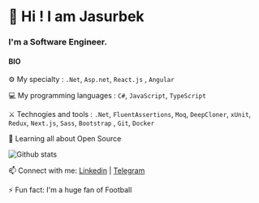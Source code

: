 # 👋 Hi ! I am Jasurbek 

### I'm a Software Engineer.

#### BIO

⚙️ My specialty : `.Net`, `Asp.net`, `React.js` ,	`Angular`

💻 My programming languages : `C#`, `JavaScript`, `TypeScript`

⚔️ Technogies and tools : `.Net`, `FluentAssertions`, `Moq`, `DeepCloner`, `xUnit`, `Redux`, `Next.js`, `Sass`, `Bootstrap` , `Git`, `Docker`

🌱 Learning all about Open Source

![Github stats](https://github-readme-stats.vercel.app/api?username=jasurbekyusuf&show_icons=true&theme=dark)

📫 Connect with me: [Linkedin](https://www.linkedin.com/in/jasurbek-yusufov-15b227222/) | [Telegram](https://t.me/JasurbekYusufov)

⚡️ Fun fact: I'm a huge fan of Football


